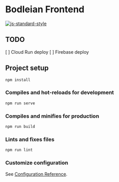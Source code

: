 # Bodleian Frontend

[![js-standard-style](https://img.shields.io/badge/code%20style-standard-brightgreen.svg)](http://standardjs.com)


## TODO

[ ] Cloud Run deploy
[ ] Firebase deploy

## Project setup
```
npm install
```

### Compiles and hot-reloads for development
```
npm run serve
```

### Compiles and minifies for production
```
npm run build
```

### Lints and fixes files
```
npm run lint
```

### Customize configuration
See [Configuration Reference](https://cli.vuejs.org/config/).
